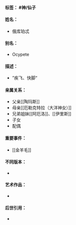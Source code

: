 #### 标签： #神/仙子
#### 姓名：
- 俄库珀忒
#### 别名：
- Ocypete
#### 描述：
- ”疾飞、快脚“
#### 亲属关系：
- 父亲[[陶玛斯]]
- 母亲[[厄勒克特拉（大洋神女）]]
- 兄弟姐妹[[阿厄洛]]、[[伊里斯]]
- 子女
- 配偶
#### 重要事件：
- [[金羊毛]]
#### 不同版本：
- 
#### 艺术作品：
- 
#### 后世引用：
- 